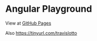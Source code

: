 # Angular Playground

View at 
[GitHub Pages](https://travisdevelops.github.io/Angular-Playground)

Also
https://tinyurl.com/travislotto
